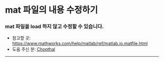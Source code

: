 # mat 파일의 내용 수정하기

### mat 파일을 load 하지 않고 수정할 수 있습니다.
* 참고할 곳: https://www.mathworks.com/help/matlab/ref/matlab.io.matfile.html
* 도움 주신 분: [Chopthal](https://chopthal.github.io/)

---

